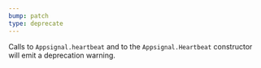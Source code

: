```yaml
---
bump: patch
type: deprecate
---
```


Calls to `Appsignal.heartbeat` and to the `Appsignal.Heartbeat` constructor will emit a deprecation warning.

